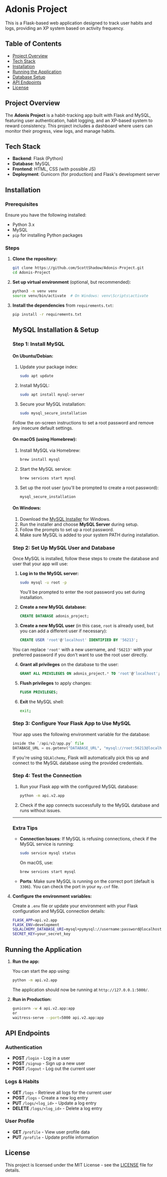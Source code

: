 # Adonis Project

This is a Flask-based web application designed to track user habits and logs, providing an XP system based on activity frequency.

## Table of Contents

- [Project Overview](#project-overview)
- [Tech Stack](#tech-stack)
- [Installation](#installation)
- [Running the Application](#running-the-application)
- [Database Setup](#database-setup)
- [API Endpoints](#api-endpoints)
- [License](#license)

## Project Overview

The **Adonis Project** is a habit-tracking app built with Flask and MySQL, featuring user authentication, habit logging, and an XP-based system to reward consistency. This project includes a dashboard where users can monitor their progress, view logs, and manage habits.

## Tech Stack

- **Backend**: Flask (Python)
- **Database**: MySQL
- **Frontend**: HTML, CSS (with possible JS)
- **Deployment**: Gunicorn (for production) and Flask's development server

## Installation

### Prerequisites

Ensure you have the following installed:

- Python 3.x
- MySQL
- `pip` for installing Python packages

### Steps

1.  **Clone the repository:**

    ```bash
    git clone https://github.com/ScottShadow/Adonis-Project.git
    cd Adonis-Project
    ```

2.  **Set up virtual environment** (optional, but recommended):

    ```bash
    python3 -m venv venv
    source venv/bin/activate  # On Windows: venv\Scripts\activate
    ```

3.  **Install the dependencies** from `requirements.txt`:

    ```bash
    pip install -r requirements.txt
    ```

    ## MySQL Installation & Setup

    ### Step 1: Install MySQL

    #### On Ubuntu/Debian:

    1. Update your package index:

       ```bash
       sudo apt update
       ```

    2. Install MySQL:

       ```bash
       sudo apt install mysql-server
       ```

    3. Secure your MySQL installation:

       ```bash
       sudo mysql_secure_installation
       ```

    Follow the on-screen instructions to set a root password and remove any insecure default settings.

    #### On macOS (using Homebrew):

    1. Install MySQL via Homebrew:

       ```bash
       brew install mysql
       ```

    2. Start the MySQL service:

       ```bash
       brew services start mysql
       ```

    3. Set up the root user (you'll be prompted to create a root password):

       ```bash
       mysql_secure_installation
       ```

    #### On Windows:

    1. Download the [MySQL Installer](https://dev.mysql.com/downloads/installer/) for Windows.
    2. Run the installer and choose **MySQL Server** during setup.
    3. Follow the prompts to set up a root password.
    4. Make sure MySQL is added to your system PATH during installation.

    ### Step 2: Set Up MySQL User and Database

    Once MySQL is installed, follow these steps to create the database and user that your app will use:

    1. **Log in to the MySQL server:**

       ```bash
       sudo mysql -u root -p
       ```

       You'll be prompted to enter the root password you set during installation.

    2. **Create a new MySQL database:**

       ```sql
       CREATE DATABASE adonis_project;
       ```

    3. **Create a new MySQL user** (in this case, `root` is already used, but you can add a different user if necessary):

       ```sql
       CREATE USER 'root'@'localhost' IDENTIFIED BY '56213';
       ```

    You can replace `'root'` with a new username, and `'56213'` with your preferred password if you don't want to use the root user directly.

    4. **Grant all privileges** on the database to the user:

       ```sql
       GRANT ALL PRIVILEGES ON adonis_project.* TO 'root'@'localhost';
       ```

    5. **Flush privileges** to apply changes:

       ```sql
       FLUSH PRIVILEGES;
       ```

    6. **Exit** the MySQL shell:

       ```bash
       exit;
       ```

    ### Step 3: Configure Your Flask App to Use MySQL

    Your app uses the following environment variable for the database:

    ```python
    inside the `/api/v2/app.py` file
    DATABASE_URL = os.getenv("DATABASE_URL", "mysql://root:56213@localhost/adonis_project")
    ```

    If you're using `SQLAlchemy`, Flask will automatically pick this up and connect to the MySQL database using the provided credentials.

    ### Step 4: Test the Connection

    1. Run your Flask app with the configured MySQL database:

       ```bash
       python -m api.v2.app
       ```

    2. Check if the app connects successfully to the MySQL database and runs without issues.

    ***

    ### Extra Tips

    - **Connection Issues**: If MySQL is refusing connections, check if the MySQL service is running:

      ```bash
      sudo service mysql status
      ```

      On macOS, use:

      ```bash
      brew services start mysql
      ```

    - **Ports**: Make sure MySQL is running on the correct port (default is `3306`). You can check the port in your `my.cnf` file.

4.  **Configure the environment variables:**

    Create a `.env` file or update your environment with your Flask configuration and MySQL connection details:

    ```bash
    FLASK_APP=api.v2.app
    FLASK_ENV=development
    SQLALCHEMY_DATABASE_URI=mysql+pymysql://username:password@localhost/dbname
    SECRET_KEY=your_secret_key
    ```

## Running the Application

1. **Run the app:**

   You can start the app using:

   ```bash
   python -m api.v2.app
   ```

   The application should now be running at `http://127.0.0.1:5000/`.

2. **Run in Production:**

   ```bash
   gunicorn -w 4 api.v2.app:app
   or
   waitress-serve --port=5000 api.v2.app:app
   ```

## API Endpoints

### Authentication

- **POST** `/login` - Log in a user
- **POST** `/signup` - Sign up a new user
- **POST** `/logout` - Log out the current user

### Logs & Habits

- **GET** `/logs` - Retrieve all logs for the current user
- **POST** `/logs` - Create a new log entry
- **PUT** `/logs/<log_id>` - Update a log entry
- **DELETE** `/logs/<log_id>` - Delete a log entry

### User Profile

- **GET** `/profile` - View user profile data
- **PUT** `/profile` - Update profile information

## License

This project is licensed under the MIT License - see the [LICENSE](LICENSE) file for details.
